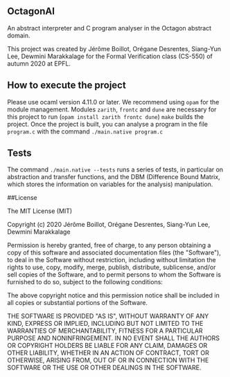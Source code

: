 ## OctagonAI
An abstract interpreter and C program analyser in the Octagon abstract domain.

This project was created by Jérôme Boillot, Orégane Desrentes, Siang-Yun Lee, Dewmini Marakkalage for the Formal Verification class (CS-550) of autumn 2020 at EPFL.

## How to execute the project

Please use ocaml version 4.11.0 or later.
We recommend using `opam` for the module management.
Modules `zarith`, `frontc` and `dune` are necessary for this project to run (`opam install zarith frontc dune`)
`make` builds the project.
Once the project is built, you can analyse a program in the file `program.c` with the command `./main.native program.c`

## Tests

The command `./main.native --tests` runs a series of tests, in particular on abstraction and transfer functions, and the DBM (Difference Bound Matrix, which stores the information on variables for the analysis) manipulation.

##License

The MIT License (MIT)

Copyright (c) 2020 Jérôme Boillot, Orégane Desrentes, Siang-Yun Lee, Dewmini Marakkalage

Permission is hereby granted, free of charge, to any person obtaining a copy of this software and associated documentation files (the "Software"), to deal in the Software without restriction, including without limitation the rights to use, copy, modify, merge, publish, distribute, sublicense, and/or sell copies of the Software, and to permit persons to whom the Software is furnished to do so, subject to the following conditions:

The above copyright notice and this permission notice shall be included in all copies or substantial portions of the Software.

THE SOFTWARE IS PROVIDED "AS IS", WITHOUT WARRANTY OF ANY KIND, EXPRESS OR IMPLIED, INCLUDING BUT NOT LIMITED TO THE WARRANTIES OF MERCHANTABILITY, FITNESS FOR A PARTICULAR PURPOSE AND NONINFRINGEMENT. IN NO EVENT SHALL THE AUTHORS OR COPYRIGHT HOLDERS BE LIABLE FOR ANY CLAIM, DAMAGES OR OTHER LIABILITY, WHETHER IN AN ACTION OF CONTRACT, TORT OR OTHERWISE, ARISING FROM, OUT OF OR IN CONNECTION WITH THE SOFTWARE OR THE USE OR OTHER DEALINGS IN THE SOFTWARE.

